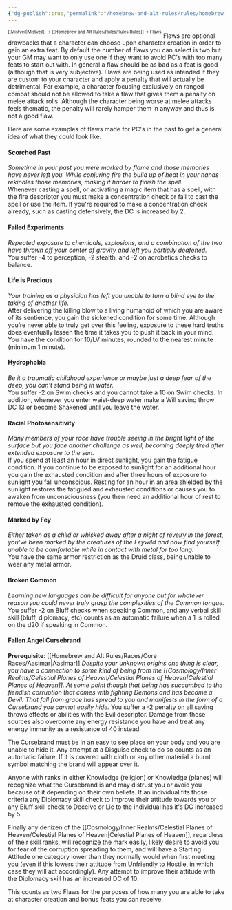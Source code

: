 ```yaml
---
{"dg-publish":true,"permalink":"/homebrew-and-alt-rules/rules/homebrew-alt-rules/flaws/"}
---
```


<sup><sup>[[Mistveil\|Mistveil]] → [[Homebrew and Alt Rules/Rules/Rules\|Rules]] → Flaws</sup></sup> 
Flaws are optional drawbacks that a character can choose upon character creation in order to gain an extra feat. By default the number of flaws you can select is two but your GM may want to only use one if they want to avoid PC's with too many feats to start out with. In general a flaw should be as bad as a feat is good (although that is very subjective). Flaws are being used as intended if they are custom to your character and apply a penalty that will actually be detrimental. For example, a character focusing exclusively on ranged combat should not be allowed to take a flaw that gives them a penalty on melee attack rolls. Although the character being worse at melee attacks feels thematic, the penalty will rarely hamper them in anyway and thus is not a good flaw.

Here are some examples of flaws made for PC's in the past to get a general idea of what they could look like:

#### Scorched Past
_Sometime in your past you were marked by flame and those memories have never left you. While conjuring fire the build up of heat in your hands rekindles those memories, making it harder to finish the spell._  
Whenever casting a spell, or activating a magic item that has a spell, with the fire descriptor you must make a concentration check or fail to cast the spell or use the item. If you're required to make a concentration check already, such as casting defensively, the DC is increased by 2.
<br>
#### Failed Experiments
_Repeated exposure to chemicals, explosions, and a combination of the two have thrown off your center of gravity and left you partially deafened._  
You suffer -4 to perception, -2 stealth, and -2 on acrobatics checks to balance.
<br>
#### Life is Precious
_Your training as a physician has left you unable to turn a blind eye to the taking of another life._  
After delivering the killing blow to a living humanoid of which you are aware of its sentience, you gain the sickened condition for some time. Although you’re never able to truly get over this feeling, exposure to these hard truths does eventually lessen the time it takes you to push it back in your mind. You have the condition for 10/LV minutes, rounded to the nearest minute (minimum 1 minute).
<br>
#### Hydrophobia
_Be it a traumatic childhood experience or maybe just a deep fear of the deep, you can't stand being in water._  
You suffer -2 on Swim checks and you cannot take a 10 on Swim checks. In addition, whenever you enter waist-deep water make a Will saving throw DC 13 or become Shakened until you leave the water.
<br>
#### Racial Photosensitivity
_Many members of your race have trouble seeing in the bright light of the surface but you face another challenge as well, becoming deeply tired after extended exposure to the sun._  
If you spend at least an hour in direct sunlight, you gain the fatigue condition. If you continue to be exposed to sunlight for an additional hour you gain the exhausted condition and after three hours of exposure to sunlight you fall unconscious. Resting for an hour in an area shielded by the sunlight restores the fatigued and exhausted conditions or causes you to awaken from unconsciousness (you then need an additional hour of rest to remove the exhausted condition).
<br>
#### Marked by Fey
_Either taken as a child or whisked away after a night of revelry in the forest, you've been marked by the creatures of the Feywild and now find yourself unable to be comfortable while in contact with metal for too long._  
You have the same armor restriction as the Druid class, being unable to wear any metal armor.
<br>
#### Broken Common
_Learning new languages can be difficult for anyone but for whatever reason you could never truly grasp the complexities of the Common tongue._
You suffer -2 on Bluff checks when speaking Common, and any verbal skill skill (bluff, diplomacy, etc) counts as an automatic failure when a 1 is rolled on the d20 if speaking in Common.
<br>
#### Fallen Angel Cursebrand
**Prerequisite**: [[Homebrew and Alt Rules/Races/Core Races/Aasimar\|Aasimar]]
_Despite your unknown origins one thing is clear, you have a connection to some kind of being from the [[Cosmology/Inner Realms/Celestial Planes of Heaven/Celestial Planes of Heaven\|Celestial Planes of Heaven]]. At some point though that being has succumbed to the fiendish corruption that comes with fighting Demons and has become a Devil. That fall from grace has spread to you and manifests in the form of a Cursebrand you cannot easily hide._
You suffer a -2 penalty on all saving throws effects or abilities with the Evil descriptor. Damage from those sources also overcome any energy resistance you have and treat any energy immunity as a resistance of 40 instead. 

The Cursebrand must be in an easy to see place on your body and you are unable to hide it. Any attempt at a Disguise check to do so counts as an automatic failure. If it is covered with cloth or any other material a burnt symbol matching the brand will appear over it. 

Anyone with ranks in either Knowledge (religion) or Knowledge (planes) will recognize what the Cursebrand is and may distrust you or avoid you because of it depending on their own beliefs. If an individual fits those criteria any Diplomacy skill check to improve their attitude towards you or any Bluff skill check to Deceive or Lie to the individual has it's DC increased by 5. 

Finally any denizen of the [[Cosmology/Inner Realms/Celestial Planes of Heaven/Celestial Planes of Heaven\|Celestial Planes of Heaven]], regardless of their skill ranks, will recognize the mark easily, likely desire to avoid you for fear of the corruption spreading to them, and will have a Starting Attitude one category lower than they normally would when first meeting you (even if this lowers their attitude from Unfriendly to Hostile, in which case they will act accordingly). Any attempt to improve their attitude with the Diplomacy skill has an increased DC of 10.

This counts as two Flaws for the purposes of how many you are able to take at character creation and bonus feats you can receive. 